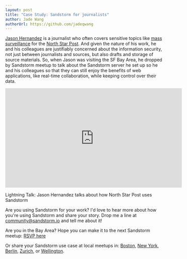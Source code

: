 ```yaml
---
layout: post
title: "Case Study: Sandstorm for journalists"
author: Jade Wang
authorUrl: https://github.com/jadeqwang
---
```


[Jason Hernandez](https://twitter.com/jason_nstar) is a journalist who often covers sensitive topics like [mass](http://www.nstarpost.com/17518/145186/a/updated-fbi-continues-to-operate-spy-planes-without-warrants-despite-federal-rul) [surveillance](http://nstarpost.com/17486/159855/a/update-2-cellphone-surveillance-used-on-black-lives-matter-protesters-at-fourth) for the [North Star Post](http://nstarpost.com/). And given the nature of his work, he and his colleagues are justifiably concerned about the information security, not just between journalists and sources, but also drafts and storage of source materials. So, when Jason was visiting the SF Bay Area, he dropped by Sandstorm meetup to talk about the Sandstorm server he set up so he and his colleagues so that they can still enjoy the benefits of web applications, like real-time collaboration, while keeping control over their data. 

<iframe width="560" height="315" src="https://www.youtube.com/embed/cAzOL_eoMdQ" frameborder="0" allowfullscreen></iframe>

Lightning Talk: Jason Hernandez talks about how North Star Post uses Sandstorm  

Are you using Sandstorm for your work? I'd love to hear more about how you're using Sandstorm and share your story. Drop me a line at <a href="mailto:community@sandstorm.io">community@sandstorm.io</a> and tell me about it!

Are you in the Bay Area? Hope you can make it to the next Sandstorm meetup: [RSVP here](http://www.meetup.com/Sandstorm-SF-Bay-Area/events/231065150/)

Or share your Sandstorm use case at local meetups in: [Boston](http://www.meetup.com/Sandstorm-Boston/), [New York](http://www.meetup.com/Sandstorm-NY/), [Berlin](http://www.meetup.com/Sandstorm-Berlin/), [Zurich](http://www.meetup.com/Sandstorm-CH/), or [Wellington](http://www.meetup.com/Sandstorm-New-Zealand/).
